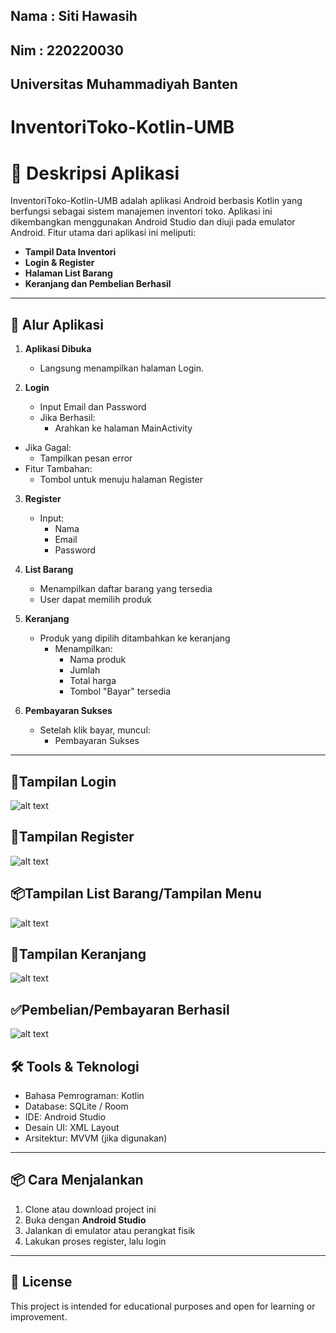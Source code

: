 ## Nama : Siti Hawasih 
## Nim  : 220220030
## Universitas Muhammadiyah Banten 


#  InventoriToko-Kotlin-UMB
# 📱  Deskripsi Aplikasi

InventoriToko-Kotlin-UMB adalah aplikasi Android berbasis Kotlin yang berfungsi sebagai sistem manajemen inventori toko. Aplikasi ini dikembangkan menggunakan Android Studio dan diuji pada emulator Android. Fitur utama dari aplikasi ini meliputi:

* **Tampil Data Inventori**
* **Login & Register**
* **Halaman List Barang**
* **Keranjang dan Pembelian Berhasil**



---



## 🧭 Alur Aplikasi

1. **Aplikasi Dibuka**
   - Langsung menampilkan halaman Login.

2. **Login**
   - Input Email dan Password
   - Jika Berhasil:
     - Arahkan ke halaman MainActivity
- Jika Gagal:
  - Tampilkan pesan error
- Fitur Tambahan:
  - Tombol untuk menuju halaman Register

3. **Register**
   - Input:
     - Nama
     - Email
     - Password

4. **List Barang**
   - Menampilkan daftar barang yang tersedia
   - User dapat memilih produk
     
5. **Keranjang**
   - Produk yang dipilih ditambahkan ke keranjang
     - Menampilkan:
       - Nama produk
       - Jumlah
       - Total harga
       - Tombol "Bayar" tersedia

6. **Pembayaran Sukses**
   - Setelah klik bayar, muncul:
     - Pembayaran Sukses
 
---
## 📱Tampilan Login 
![alt text](https://github.com/hawasih/Inventori-Kotlin-UMB/blob/master/Gambar/Login.png?raw=true)
## 📲Tampilan Register
![alt text](https://github.com/hawasih/Inventori-Kotlin-UMB/blob/master/Gambar/Register.png?raw=true)
## 📦Tampilan List Barang/Tampilan Menu
![alt text](https://github.com/hawasih/Inventori-Kotlin-UMB/blob/master/Gambar/Tampilan%20menu.png?raw=true)
## 🛒Tampilan Keranjang
![alt text](https://github.com/hawasih/Inventori-Kotlin-UMB/blob/master/Gambar/Tampilan%20Keranjang.png?raw=true)
## ✅Pembelian/Pembayaran Berhasil
![alt text](https://github.com/hawasih/Inventori-Kotlin-UMB/blob/master/Gambar/Pembayaran%20berhasil.png?raw=true)


## 🛠️ Tools & Teknologi

- Bahasa Pemrograman: Kotlin
- Database: SQLite / Room
- IDE: Android Studio
- Desain UI: XML Layout
- Arsitektur: MVVM (jika digunakan)

---

## 📦 Cara Menjalankan

1. Clone atau download project ini
2. Buka dengan **Android Studio**
3. Jalankan di emulator atau perangkat fisik
4. Lakukan proses register, lalu login

---

## 📄 License

This project is intended for educational purposes and open for learning or improvement.
